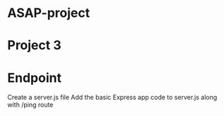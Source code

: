 # ASAP-project

# Project 3
# Endpoint 

Create a server.js file
Add the basic Express app code to server.js along with /ping route

